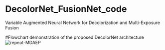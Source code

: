 # DecolorNet_FusionNet_code
Variable Augmented Neural Network for Decolorization and Multi-Exposure Fusion


#Flowchart demonstration of the proposed DecolorNet architecture
![repeat-MDAEP]() 
